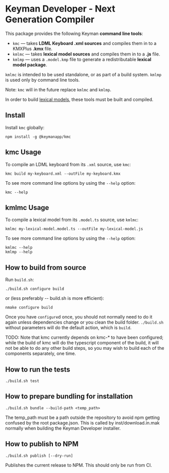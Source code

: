 Keyman Developer - Next Generation Compiler
================

This package provides the following Keyman **command line tools**:

 - `kmc` — takes **LDML Keyboard .xml sources** and compiles them in to a
   KMXPlus **.kmx** file.
 - `kmlmc` — takes **lexical model sources** and compiles them in to a **.js**
   file.
 - `kmlmp` — uses a `.model.kmp` file to generate a redistributable **lexical
   model package**.

`kmlmc` is intended to be used standalone, or as part of a build system. `kmlmp`
is used only by command line tools.

Note: `kmc` will in the future replace `kmlmc` and `kmlmp`.

In order to build [lexical models][], these tools must be built and compiled.

[lexical models]: https://github.com/keymanapp/lexical-models


Install
-------

Install `kmc` globally:

    npm install -g @keymanapp/kmc

kmc Usage
---------

To compile an LDML keyboard from its `.xml` source, use `kmc`:

    kmc build my-keyboard.xml --outFile my-keyboard.kmx

To see more command line options by using the `--help` option:

    kmc --help

kmlmc Usage
-----------

To compile a lexical model from its `.model.ts` source, use `kmlmc`:

    kmlmc my-lexical-model.model.ts --outFile my-lexical-model.js

To see more command line options by using the `--help` option:

    kmlmc --help
    kmlmp --help

How to build from source
------------------------

Run `build.sh`:

    ./build.sh configure build

or (less preferably -- build.sh is more efficient):

    nmake configure build

Once you have `configure`d once, you should not normally need to do it again
unless dependencies change or you clean the build folder. `./build.sh` without
parameters will do the default action, which is `build`.

TODO: Note that kmc currently depends on kmc-* to have been configured; while
the build of kmc will do the typescript component of the build, it will not be
able to do any other build steps, so you may wish to build each of the
components separately, one time.

How to run the tests
--------------------

    ./build.sh test


How to prepare bundling for installation
----------------------------------------

    ./build.sh bundle --build-path <temp_path>

The temp_path must be a path outside the repository to avoid npm getting
confused by the root package.json. This is called by inst/download.in.mak
normally when building the Keyman Developer installer.

How to publish to NPM
---------------------

    ./build.sh publish [--dry-run]

Publishes the current release to NPM. This should only be run from CI.